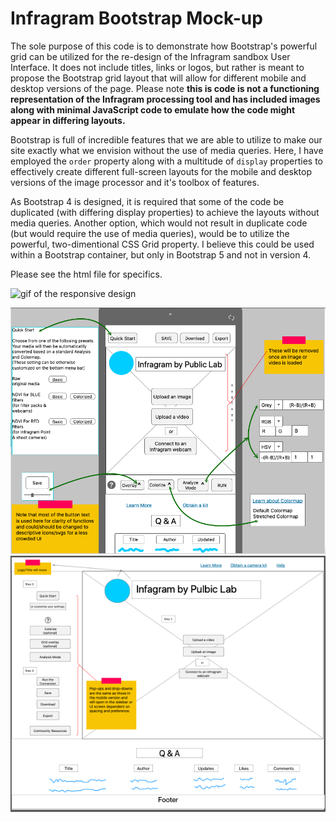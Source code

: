 # Infragram Bootstrap Mock-up
The sole purpose of this code is to demonstrate how Bootstrap's powerful grid can be utilized for the re-design of the Infragram sandbox User Interface. It does not include titles, links or logos, but rather is meant to propose the Bootstrap grid layout that will allow for different mobile and desktop versions of the page. Please note **this is code is not a functioning representation of the Infragram processing tool and has included images along with minimal JavaScript code to  emulate how the code might appear in differing layouts.**

Bootstrap is full of incredible features that we are able to utilize to make our site exactly what we envision without the use of media queries. Here, I have employed the `order` property along with a multitude of `display` properties to effectively create different full-screen layouts for the mobile and desktop versions of the image processor and it's toolbox of features.

As Bootstrap 4 is designed, it is required that some of the code be duplicated (with differing display properties) to achieve the layouts without media queries. Another option, which would not result in duplicate code (but would require the use of media queries), would be to utilize the powerful, two-dimentional CSS Grid property. I believe this could be used within a Bootstrap container, but only in Bootstrap 5 and not in version 4.

Please see the html file for specifics.

![gif of the responsive design](assets/infragram.gif)

![mobile wireframe](assets/mobile.png)
![desktop wireframe](assets/desktop.png)
